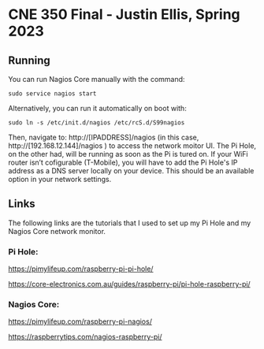 # CNE 350 Final - Justin Ellis, Spring 2023

## Running

You can run Nagios Core manually with the command:

```
sudo service nagios start
```

Alternatively, you can run it automatically on boot with:

```
sudo ln -s /etc/init.d/nagios /etc/rcS.d/S99nagios
```

Then, navigate to: http://[IPADDRESS]/nagios (in this case, http://[192.168.12.144]/nagios
) to access the network moitor UI. The Pi Hole, on the other had, will be running as soon as the Pi is tured on. If your WiFi router isn’t cofigurable (T-Mobile), you will have to add the Pi Hole's IP address as a DNS server locally on your device. This should be an available option in your network settings.

## Links

The following links are the tutorials that I used to set up my Pi Hole and my Nagios Core network monitor.

### Pi Hole:
https://pimylifeup.com/raspberry-pi-pi-hole/

https://core-electronics.com.au/guides/raspberry-pi/pi-hole-raspberry-pi/

### Nagios Core:
https://pimylifeup.com/raspberry-pi-nagios/

https://raspberrytips.com/nagios-raspberry-pi/

